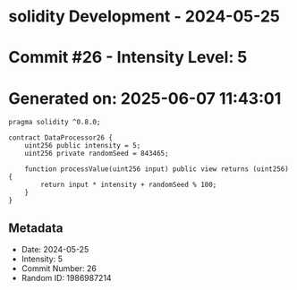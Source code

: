 ﻿# solidity Development - 2024-05-25
# Commit #26 - Intensity Level: 5
# Generated on: 2025-06-07 11:43:01
```solidity
pragma solidity ^0.8.0;

contract DataProcessor26 {
    uint256 public intensity = 5;
    uint256 private randomSeed = 843465;

    function processValue(uint256 input) public view returns (uint256) {
        return input * intensity + randomSeed % 100;
    }
}
```
## Metadata
- Date: 2024-05-25
- Intensity: 5
- Commit Number: 26
- Random ID: 1986987214
